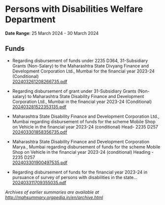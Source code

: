 # Persons with Disabilities Welfare Department

**Date Range**: 25 March 2024 - 30 March 2024


## Funds
- Regarding disbursement of funds under 2235 D364, 31-Subsidiary Grants (Non-Salary) to the Maharashtra State Divyang Finance and Development Corporation Ltd., Mumbai for the financial year 2023-24 (Conditional)\
  [202403261208266735.pdf](https://gr.maharashtra.gov.in/Site/Upload/Government%20Resolutions/English/202403261208266735.pdf)

- Regarding disbursement of grant under 31-Subsidiary Grants (Non-salary) to Maharashtra State Disability Finance and Development Corporation Ltd., Mumbai in the financial year 2023-24 (Conditional)\
  [202403281522353135.pdf](https://gr.maharashtra.gov.in/Site/Upload/Government%20Resolutions/English/202403281522353135.pdf)

- Maharashtra State Disability Finance and Development Corporation Ltd., Mumbai regarding disbursement of funds for the scheme Mobile Shop on Vehicle in the financial year 2023-24 (conditional) Head- 2235 D257\
  [202403301858356735.pdf](https://gr.maharashtra.gov.in/Site/Upload/Government%20Resolutions/English/202403301858356735.pdf)

- Maharashtra State Disability Finance and Development Corporation Marya., Mumbai regarding disbursement of funds for the scheme Mobile Shop on Vehicle in the financial year 2023-24 (conditional) Heading - 2235 D257\
  [202403301900497535.pdf](https://gr.maharashtra.gov.in/Site/Upload/Government%20Resolutions/English/202403301900497535.pdf)

- Regarding disbursement of funds for the financial year 2023-24 in pursuance of survey of persons with disabilities in the state...\
  [202403311709355035.pdf](https://gr.maharashtra.gov.in/Site/Upload/Government%20Resolutions/English/202403311709355035.pdf)


*Archives of earlier summaries are available at http://mahsummary.orgpedia.in/en/archive.html*